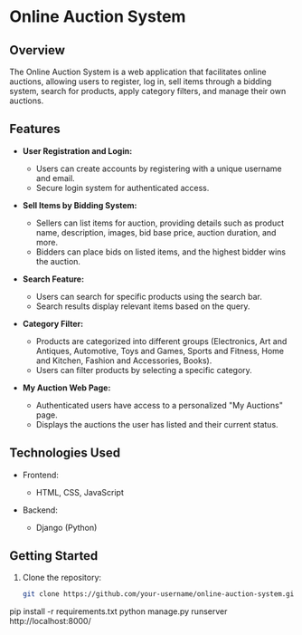 # Online Auction System

## Overview

The Online Auction System is a web application that facilitates online auctions, allowing users to register, log in, sell items through a bidding system, search for products, apply category filters, and manage their own auctions.

## Features

- **User Registration and Login:**
  - Users can create accounts by registering with a unique username and email.
  - Secure login system for authenticated access.

- **Sell Items by Bidding System:**
  - Sellers can list items for auction, providing details such as product name, description, images, bid base price, auction duration, and more.
  - Bidders can place bids on listed items, and the highest bidder wins the auction.

- **Search Feature:**
  - Users can search for specific products using the search bar.
  - Search results display relevant items based on the query.

- **Category Filter:**
  - Products are categorized into different groups (Electronics, Art and Antiques, Automotive, Toys and Games, Sports and Fitness, Home and Kitchen, Fashion and Accessories, Books).
  - Users can filter products by selecting a specific category.

- **My Auction Web Page:**
  - Authenticated users have access to a personalized "My Auctions" page.
  - Displays the auctions the user has listed and their current status.

## Technologies Used

- Frontend:
  - HTML, CSS, JavaScript

- Backend:
  - Django (Python)

## Getting Started

1. Clone the repository:
   ```bash
   git clone https://github.com/your-username/online-auction-system.git
pip install -r requirements.txt
python manage.py runserver
http://localhost:8000/
